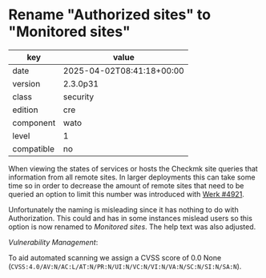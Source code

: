 [//]: # (werk v2)
# Rename "Authorized sites" to "Monitored sites"

key        | value
---------- | ---
date       | 2025-04-02T08:41:18+00:00
version    | 2.3.0p31
class      | security
edition    | cre
component  | wato
level      | 1
compatible | no

When viewing the states of services or hosts the Checkmk site queries that information from all remote sites.
In larger deployments this can take some time so in order to decrease the amount of remote sites that need to be queried an option to limit this number was introduced with [Werk #4921](https://checkmk.com/werk/4921).

Unfortunately the naming is misleading since it has nothing to do with Authorization.
This could and has in some instances mislead users so this option is now renamed to *Monitored sites*.
The help text was also adjusted.

*Vulnerability Management*:

To aid automated scanning we assign a CVSS score of 0.0 None (`CVSS:4.0/AV:N/AC:L/AT:N/PR:N/UI:N/VC:N/VI:N/VA:N/SC:N/SI:N/SA:N`).
